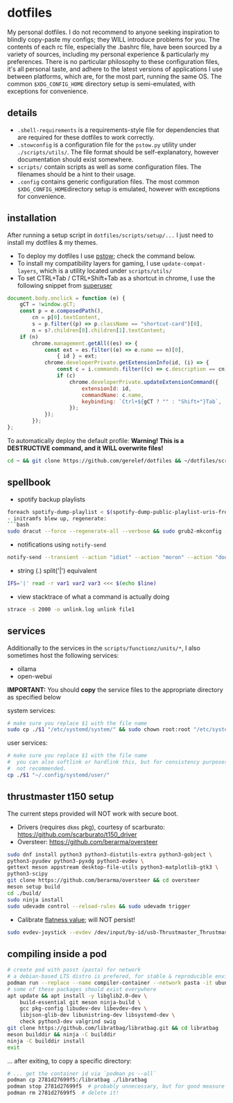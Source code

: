 # dotfiles

My personal dotfiles. I do not recommend to anyone seeking inspiration to blindly copy-paste my configs; they WILL introduce problems for you. The contents of each rc file, especially the .bashrc file, have been sourced by a variety of sources, including my personal experience & particularly my preferences.
There is no particular philosophy to these configuration files, it's all personal taste, and adhere to the latest versions of applications I use between platforms, which are, for the most part, running the same OS.
The common `$XDG_CONFIG_HOME` directory setup is semi-emulated, with exceptions for convenience.

## details

- `.shell-requirements` is a requirements-style file for dependencies that are required for these dotfiles to work correctly.
- `.stowconfig` is a configuration file for the `pstow.py` utility under `./scripts/utils/`. The file format should be self-explanatory, however documentation should exist somewhere.
- `scripts/` contain scripts as well as some configuration files. The filenames should be a hint to their usage.
- `.config` contains generic configuration files. The most common `$XDG_CONFIG_HOME`directory setup is emulated, however with exceptions for convenience.

## installation

After running a setup script in `dotfiles/scripts/setup/...` I just need to install my dotfiles & my themes.

- To deploy my dotfiles I use [pstow](https://github.com/gerelef/pstow); check the command below.
- To install my compatibility layers for gaming, I use `update-compat-layers`, which is a utility located under `scripts/utils/`
- To set CTRL+Tab / CTRL+Shift+Tab as a shortcut in chrome, I use the following snippet from [superuser](https://superuser.com/questions/104917/chrome-tab-ordering/1326712#1326712)

```js
document.body.onclick = function (e) {
    gCT = !window.gCT;
    const p = e.composedPath(),
        cn = p[0].textContent,
        s = p.filter((p) => p.className == "shortcut-card")[0],
        n = s?.children[0].children[1].textContent;
    if (n)
        chrome.management.getAll((es) => {
            const ext = es.filter((e) => e.name == n)[0],
                { id } = ext;
            chrome.developerPrivate.getExtensionInfo(id, (i) => {
                const c = i.commands.filter((c) => c.description == cn)[0];
                if (c)
                    chrome.developerPrivate.updateExtensionCommand({
                        extensionId: id,
                        commandName: c.name,
                        keybinding: `Ctrl+${gCT ? "" : "Shift+"}Tab`,
                    });
            });
        });
};
```

To automatically deploy the default profile:
**Warning! This is a DESTRUCTIVE command, and it WILL overwrite files!**

```bash
cd ~ && git clone https://github.com/gerelef/dotfiles && ~/dotfiles/scripts/functionz/pstow --source ~/dotfiles --target ~ --profile default --force --yes
```

## spellbook

- spotify backup playlists

````bash
foreach spotify-dump-playlist < $(spotify-dump-public-playlist-uris-from-profile 'YOUR_PROFILE_URI_HERE')```
- initramfs blew up, regenerate:
```bash
sudo dracut --force --regenerate-all --verbose && sudo grub2-mkconfig -o /boot/grub2/grub.cfg
````

- notifications using `notify-send`

```bash
notify-send --transient --action "idiot" --action "moron" --action "doofus" Test 'hello world!'
```

- string (.) split('|') equivalent

```bash
IFS='|' read -r var1 var2 var3 <<< $(echo $line)
```

- view stacktrace of what a command is actually doing

```bash
strace -s 2000 -o unlink.log unlink file1
```

## services

Additionally to the services in the `scripts/functionz/units/*`, I also sometimes host the following services:

- ollama
- open-webui

**IMPORTANT:** You should **copy** the service files to the appropriate directory as specified below

system services:

```bash
# make sure you replace $1 with the file name
sudo cp ./$1 "/etc/systemd/system/" && sudo chown root:root "/etc/systemd/system/$1"
```

user services:

```bash
# make sure you replace $1 with the file name
#  you can also softlink or hardlink this, but for consistency purposes it is
#  not recommended.
cp ./$1 "~/.config/systemd/user/"
```

## thrustmaster t150 setup

The current steps provided will NOT work with secure boot.

- Drivers (requires `dkms` pkg), courtesy of scarburato:
  https://github.com/scarburato/t150_driver
- Oversteer:
  https://github.com/berarma/oversteer

```bash
sudo dnf install python3 python3-distutils-extra python3-gobject \
python3-pyudev python3-pyxdg python3-evdev \
gettext meson appstream desktop-file-utils python3-matplotlib-gtk3 \
python3-scipy
git clone https://github.com/berarma/oversteer && cd oversteer
meson setup build
cd ./build/
sudo ninja install
sudo udevadm control --reload-rules && sudo udevadm trigger
```

- Calibrate [flatness value](https://forum.scssoft.com/viewtopic.php?t=273373); will NOT persist!

```bash
sudo evdev-joystick --evdev /dev/input/by-id/usb-Thrustmaster_Thrustmaster_T150RS-event-joystick --d 0
```

## compiling inside a pod

```bash
# create pod with passt (pasta) for network
# a debian-based LTS distro is prefered, for stable & reproducible environments
podman run --replace --name compiler-container --network pasta -it ubuntu:20.04 /bin/bash
# some of these packages should exist everywhere
apt update && apt install -y libglib2.0-dev \
    build-essential git meson ninja-build \
    gcc pkg-config libudev-dev libevdev-dev \
    libjson-glib-dev libunistring-dev libsystemd-dev \
    check python3-dev valgrind swig
git clone https://github.com/libratbag/libratbag.git && cd libratbag
meson builddir && ninja -C builddir
ninja -C builddir install
exit
```

... after exiting, to copy a specific directory:

```bash
# ... get the container id via `podman ps --all`
podman cp 2781d27699f5:/libratbag ./libratbag
podman stop 2781d27699f5  # probably unnecessary, but for good measure
podman rm 2781d27699f5  # delete it!
```
